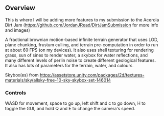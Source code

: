 ## Overview

This is where I will be adding more features to my submission to the Acerola Dirt Jam (https://github.com/JordanJRead/DirtJamSubmission for more info and images)

A fractional brownian motion-based infinite terrain generator that uses LOD, plane chunking, frustum culling, and terrain pre-computation in order to run at about 60 FPS (on my devices). It also uses shell texturing for rendering grass, sun of sines to render water, a skybox for water reflections, and many different levels of perlin noise to create different geological features. It also has lots of parameters for the terrain, water, and colours.

Skybox(es) from https://assetstore.unity.com/packages/2d/textures-materials/sky/allsky-free-10-sky-skybox-set-146014
### Controls
WASD for movement, space to go up, left shift and c to go down, H to toggle the GUI, and hold Q and E to change the camera's speed.
